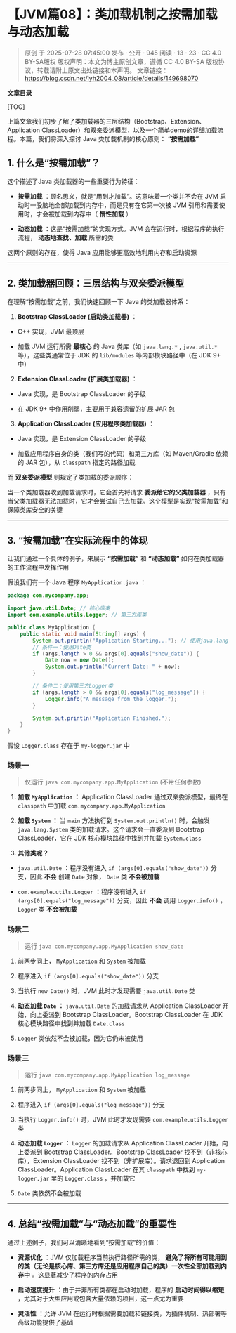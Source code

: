 # 【JVM篇08】：类加载机制之按需加载与动态加载

> 原创 于 2025-07-28 07:45:00 发布 · 公开 · 945 阅读 · 13 · 23 · CC 4.0 BY-SA版权 版权声明：本文为博主原创文章，遵循 CC 4.0 BY-SA 版权协议，转载请附上原文出处链接和本声明。
> 文章链接：https://blog.csdn.net/lyh2004_08/article/details/149698070

**文章目录**

[TOC]


上篇文章我们初步了解了类加载器的三层结构（Bootstrap、Extension、Application ClassLoader）和双亲委派模型，以及一个简单demo的详细加载流程。本篇，我们将深入探讨 Java 类加载机制的核心原则： **“按需加载”** 

## 1. 什么是“按需加载”？

这个描述了Java 类加载器的一些重要行为特征：

-  **按需加载** ：顾名思义，就是“用到才加载”。这意味着一个类并不会在 JVM 启动时一股脑地全部加载到内存中，而是只有在它第一次被 JVM 引用和需要使用时，才会被加载到内存中（ **惰性加载** ）

-  **动态加载** ：这是“按需加载”的实现方式。JVM 会在运行时，根据程序的执行流程， **动态地查找、加载** 所需的类

这两个原则的存在，使得 Java 应用能够更高效地利用内存和启动资源

---

## 2. 类加载器回顾：三层结构与双亲委派模型

在理解“按需加载”之前，我们快速回顾一下 Java 的类加载器体系：

1.  **Bootstrap ClassLoader (启动类加载器)** ：

   - C++ 实现，JVM 最顶层

   - 加载 JVM 运行所需 **最核心** 的 Java 类库（如 `java.lang.*` , `java.util.*` 等），这些类通常位于 JDK 的 `lib/modules` 等内部模块路径中（在 JDK 9+ 中）

2.  **Extension ClassLoader (扩展类加载器)** ：

   - Java 实现，是 Bootstrap ClassLoader 的子级

   - 在 JDK 9+ 中作用削弱，主要用于兼容遗留的扩展 JAR 包

3.  **Application ClassLoader (应用程序类加载器)** ：

   - Java 实现，是 Extension ClassLoader 的子级

   - 加载应用程序自身的类（我们写的代码）和第三方库（如 Maven/Gradle 依赖的 JAR 包），从 `classpath` 指定的路径加载

而 **双亲委派模型** 则规定了类加载的委派顺序：

当一个类加载器收到加载请求时，它会首先将请求 **委派给它的父类加载器** ，只有当父类加载器无法加载时，它才会尝试自己去加载。这个模型是实现“按需加载”和保障类库安全的关键

---

## 3. “按需加载”在实际流程中的体现

让我们通过一个具体的例子，来展示 **“按需加载”** 和 **“动态加载”** 如何在类加载器的工作流程中发挥作用

假设我们有一个 Java 程序 `MyApplication.java` ：

```java
package com.mycompany.app;

import java.util.Date; // 核心库类
import com.example.utils.Logger; // 第三方库类

public class MyApplication {
    public static void main(String[] args) {
        System.out.println("Application Starting..."); // 使用java.lang.System
        // 条件一：使用Date类
        if (args.length > 0 && args[0].equals("show_date")) {
            Date now = new Date();
            System.out.println("Current Date: " + now);
        }

        // 条件二：使用第三方Logger类
        if (args.length > 0 && args[0].equals("log_message")) {
            Logger.info("A message from the logger.");
        }

        System.out.println("Application Finished.");
    }
}
```

假设 `Logger.class` 存在于 `my-logger.jar` 中

### 场景一

> 仅运行 `java com.mycompany.app.MyApplication` (不带任何参数)

1.  **加载 `MyApplication` ：** Application ClassLoader 通过双亲委派模型，最终在 `classpath` 中加载 `com.mycompany.app.MyApplication` 

2.  **加载 `System` ：** 当 `main` 方法执行到 `System.out.println()` 时，会触发 `java.lang.System` 类的加载请求。这个请求会一直委派到 Bootstrap ClassLoader，它在 JDK 核心模块路径中找到并加载 `System.class` 

3.  **其他类呢？** 

   -  `java.util.Date` ：程序没有进入 `if (args[0].equals("show_date"))` 分支，因此 **不会** 创建 `Date` 对象， `Date` 类 **不会被加载** 

   -  `com.example.utils.Logger` ：程序没有进入 `if (args[0].equals("log_message"))` 分支，因此 **不会** 调用 `Logger.info()` ， `Logger` 类 **不会被加载** 

### 场景二

> 运行 `java com.mycompany.app.MyApplication show_date` 

1. 前两步同上， `MyApplication` 和 `System` 被加载

2. 程序进入 `if (args[0].equals("show_date"))` 分支

3. 当执行 `new Date()` 时，JVM 此时才发现需要 `java.util.Date` 类

4.  **动态加载 `Date` ：** `java.util.Date` 的加载请求从 Application ClassLoader 开始，向上委派到 Bootstrap ClassLoader。Bootstrap ClassLoader 在 JDK 核心模块路径中找到并加载 `Date.class` 

5.  `Logger` 类依然不会被加载，因为它仍未被使用

### 场景三

> 运行 `java com.mycompany.app.MyApplication log_message` 

1. 前两步同上， `MyApplication` 和 `System` 被加载

2. 程序进入 `if (args[0].equals("log_message"))` 分支

3. 当执行 `Logger.info()` 时，JVM 此时才发现需要 `com.example.utils.Logger` 类

4.  **动态加载 `Logger` ：** `Logger` 的加载请求从 Application ClassLoader 开始，向上委派到 Bootstrap ClassLoader。Bootstrap ClassLoader 找不到（非核心库），Extension ClassLoader 找不到（非扩展库）。请求退回到 Application ClassLoader。Application ClassLoader 在其 `classpath` 中找到 `my-logger.jar` 里的 `Logger.class` ，并加载它

5.  `Date` 类依然不会被加载

---

## 4. 总结“按需加载”与“动态加载”的重要性

通过上述例子，我们可以清晰地看到“按需加载”的价值：

-  **资源优化** ：JVM 仅加载程序当前执行路径所需的类， **避免了将所有可能用到的类（无论是核心库、第三方库还是应用程序自己的类）一次性全部加载到内存中** 。这显著减少了程序的内存占用

-  **启动速度提升** ：由于并非所有类都在启动时加载，程序的 **启动时间得以缩短** ，尤其对于大型应用或包含大量依赖的项目，这一点尤为重要

-  **灵活性** ：允许 JVM 在运行时根据需要加载和链接类，为插件机制、热部署等高级功能提供了基础

